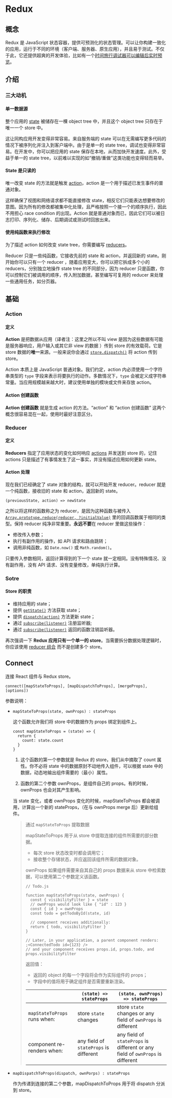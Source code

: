 # Redux

## 概念

Redux 是 JavaScript 状态容器，提供可预测化的状态管理。可以让你构建一致化的应用，运行于不同的环境（客户端、服务器、原生应用），并且易于测试。不仅于此，它还提供超爽的开发体验，比如有一个[时间旅行调试器可以编辑后实时预览](https://github.com/gaearon/redux-devtools)。 

## 介绍

### 三大动机

#### 单一数据源

整个应用的 [state](https://www.redux.org.cn/docs/Glossary.html#state) 被储存在一棵 object tree 中，并且这个 object tree 只存在于唯一一个 store 中。

这让同构应用开发变得非常容易。来自服务端的 state 可以在无需编写更多代码的情况下被序列化并注入到客户端中。由于是单一的 state tree，调试也变得非常容易。在开发中，你可以把应用的 state 保存在本地，从而加快开发速度。此外，受益于单一的 state tree，以前难以实现的如“撤销/重做”这类功能也变得轻而易举。 

#### State 是只读的

唯一改变 state 的方法就是触发 [action](https://www.redux.org.cn/docs/Glossary.html#action)，action 是一个用于描述已发生事件的普通对象。

这样确保了视图和网络请求都不能直接修改 state，相反它们只能表达想要修改的意图。因为所有的修改都被集中化处理，且严格按照一个接一个的顺序执行，因此不用担心 race condition 的出现。Action 就是普通对象而已，因此它们可以被日志打印、序列化、储存、后期调试或测试时回放出来。 

#### 使用纯函数来执行修改

为了描述 action 如何改变 state tree，你需要编写 [reducers](https://www.redux.org.cn/docs/Glossary.html#reducer)。

Reducer 只是一些纯函数，它接收先前的 state 和 action，并返回新的 state。刚开始你可以只有一个 reducer ，随着应用变大，你可以把它拆成多个小的 reducers，分别独立地操作 state tree 的不同部分，因为 reducer 只是函数，你可以控制它们被调用的顺序，传入附加数据，甚至编写可复用的 reducer 来处理一些通用任务，如分页器。 

## 基础

### Action

#### 定义

**Action** 是把数据从应用（译者注：这里之所以不叫 view 是因为这些数据有可能是服务器响应，用户输入或其它非 view 的数据 ）传到 store 的有效载荷。它是 store 数据的**唯一**来源。一般来说你会通过 [`store.dispatch()`](https://www.redux.org.cn/docs/api/Store.html#dispatch) 将 action 传到 store。 

Action 本质上是 JavaScript 普通对象。我们约定，action 内必须使用一个字符串类型的 `type` 字段来表示将要执行的动作。多数情况下，`type` 会被定义成字符串常量。当应用规模越来越大时，建议使用单独的模块或文件来存放 action。 

#### Action 创建函数

**Action 创建函数** 就是生成 action 的方法。“action” 和 “action 创建函数” 这两个概念很容易混在一起，使用时最好注意区分。 

### Reducer

#### 定义

**Reducers** 指定了应用状态的变化如何响应 [actions](https://www.redux.org.cn/docs/basics/Actions.html) 并发送到 store 的，记住 actions 只是描述了有事情发生了这一事实，并没有描述应用如何更新 state。 

#### Action 处理

现在我们已经确定了 state 对象的结构，就可以开始开发 reducer。reducer 就是一个纯函数，接收旧的 state 和 action，返回新的 state。 

`(previousState, action) => newState`

之所以将这样的函数称之为 reducer，是因为这种函数与被传入 [`Array.prototype.reduce(reducer, ?initialValue)`](https://developer.mozilla.org/en-US/docs/Web/JavaScript/Reference/Global_Objects/Array/Reduce) 里的回调函数属于相同的类型。保持 reducer 纯净非常重要。**永远不要**在 reducer 里做这些操作： 

- 修改传入参数；
- 执行有副作用的操作，如 API 请求和路由跳转；
- 调用非纯函数，如 `Date.now()` 或 `Math.random()`。

只要传入参数相同，返回计算得到的下一个 state 就一定相同。没有特殊情况、没有副作用，没有 API 请求、没有变量修改，单纯执行计算。

### Sotre

#### Store 的职责

- 维持应用的 state；
- 提供 [`getState()`](https://www.redux.org.cn/docs/api/Store.html#getState) 方法获取 state；
- 提供 [`dispatch(action)`](https://www.redux.org.cn/docs/api/Store.html#dispatch) 方法更新 state；
- 通过 [`subscribe(listener)`](https://www.redux.org.cn/docs/api/Store.html#subscribe) 注册监听器;
- 通过 [`subscribe(listener)`](https://www.redux.org.cn/docs/api/Store.html#subscribe) 返回的函数注销监听器。

再次强调一下 **Redux 应用只有一个单一的 store**。当需要拆分数据处理逻辑时，你应该使用 [reducer 组合](https://www.redux.org.cn/docs/basics/Reducers.html#splitting-reducers) 而不是创建多个 store。 


## Connect

连接 React 组件与 Redux store。

`connect([mapStateToProps], [mapDispatchToProps], [mergeProps],[options])`

参数说明：

- `mapStateToProps(state, ownProps) : stateProps`

  这个函数允许我们将 store 中的数据作为 props 绑定到组件上。

  ```react
  const mapStateToProps = (state) => {
    return {
      count: state.count
    }
  }
  ```

  1. 这个函数的第一个参数就是 Redux 的 store，我们从中摘取了 count 属性。你不必将 state 中的数据原封不动地传入组件，可以根据 state 中的数据，动态地输出组件需要的（最小）属性。

  2. 函数的第二个参数 ownProps，是组件自己的 props。有的时候，ownProps 也会对其产生影响。

  当 state 变化，或者 ownProps 变化的时候，mapStateToProps 都会被调用，计算出一个新的 stateProps，（在与 ownProps merge 后）更新给组件。

  > 通过 `mapStateToProps` 提取数据
  >
  > mapStateToProps 用于从 store 中提取连接的组件所需要的部分数据。
  >
  > - 每次 store 状态改变时都会调用它；
  > - 接收整个存储状态，并应返回该组件所需的数据对象。
  >
  > ownProps 如果组件需要来自其自己的 props 数据来从 store 中检索数据，可以使用第二个参数定义该函数。
  >
  > ```react
  > // Todo.js
  > 
  > function mapStateToProps(state, ownProps) {
  >   const { visibilityFilter } = state
  >   // ownProps would look like { "id" : 123 }
  >   const { id } = ownProps
  >   const todo = getTodoById(state, id)
  > 
  >   // component receives additionally:
  >   return { todo, visibilityFilter }
  > }
  > 
  > // Later, in your application, a parent component renders:
  > ;<ConnectedTodo id={123} />
  > // and your component receives props.id, props.todo, and props.visibilityFilter
  > ```
  >
  > 返回值：
  >
  > - 返回的 object 的每一个字段将会作为实际组件的 props；
  > - 字段中的值将用于确定组件是否需要重新渲染。
  >
  > |                              | `(state) => stateProps`                | `(state, ownProps) => stateProps`                            |
  > | ---------------------------- | -------------------------------------- | ------------------------------------------------------------ |
  > | `mapStateToProps` runs when: | store `state` changes                  | store `state` changes or any field of `ownProps` is different |
  > | component re-renders when:   | any field of `stateProps` is different | any field of `stateProps` is different or any field of `ownProps` is different |

- `mapDispatchToProps(dispatch, ownPorps) : stateProps`

  作为传递到连接的第二个参数，mapDispatchToProps 用于将 dispatch 分派到 store。

 